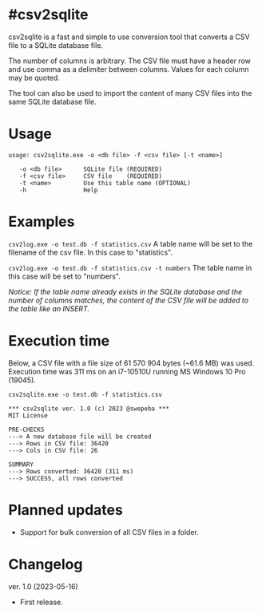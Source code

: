 #csv2sqlite
===================
csv2sqlite is a fast and simple to use conversion tool that converts a CSV file to a SQLite database file.

The number of columns is arbitrary. The CSV file must have a header row and use comma as a delimiter between columns. Values for each column may be quoted.

The tool can also be used to import the content of many CSV files into the same SQLite database file.

Usage
===================
```
usage: csv2sqlite.exe -o <db file> -f <csv file> [-t <name>]

   -o <db file>      SQLite file (REQUIRED)
   -f <csv file>     CSV file    (REQUIRED)
   -t <name>         Use this table name (OPTIONAL)
   -h                Help
```

Examples
===================
`csv2log.exe -o test.db -f statistics.csv`
A table name will be set to the filename of the csv file. In this case to "statistics".

`csv2log.exe -o test.db -f statistics.csv -t numbers`
The table name in this case will be set to "numbers".

<i>Notice:
If the table name already exists in the SQLite database and the number of columns matches, the content of the CSV file will be added to the table like an INSERT.</i>

Execution time
===================
Below, a CSV file with a file size of 61 570 904 bytes (~61.6 MB) was used.
Execution time was 311 ms on an i7-10510U running MS Windows 10 Pro (19045).

```
csv2sqlite.exe -o test.db -f statistics.csv

*** csv2sqlite ver. 1.0 (c) 2023 @swepeba ***
MIT License

PRE-CHECKS
---> A new database file will be created
---> Rows in CSV file: 36420
---> Cols in CSV file: 26

SUMMARY
---> Rows converted: 36420 (311 ms)
---> SUCCESS, all rows converted

```

Planned updates
===================
* Support for bulk conversion of all CSV files in a folder.

Changelog
===================
ver. 1.0 (2023-05-16)
* First release.
